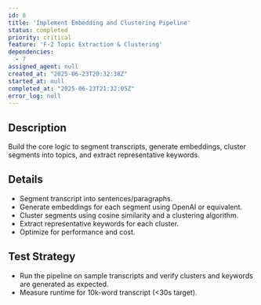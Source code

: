 ```yaml
---
id: 8
title: 'Implement Embedding and Clustering Pipeline'
status: completed
priority: critical
feature: 'F-2 Topic Extraction & Clustering'
dependencies:
  - 7
assigned_agent: null
created_at: "2025-06-23T20:32:38Z"
started_at: null
completed_at: "2025-06-23T21:32:05Z"
error_log: null
---
```


## Description
Build the core logic to segment transcripts, generate embeddings, cluster segments into topics, and extract representative keywords.

## Details
- Segment transcript into sentences/paragraphs.
- Generate embeddings for each segment using OpenAI or equivalent.
- Cluster segments using cosine similarity and a clustering algorithm.
- Extract representative keywords for each cluster.
- Optimize for performance and cost.

## Test Strategy
- Run the pipeline on sample transcripts and verify clusters and keywords are generated as expected.
- Measure runtime for 10k-word transcript (<30s target). 